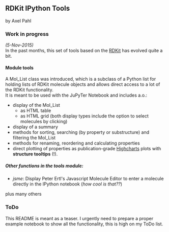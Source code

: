 ## RDKit IPython Tools
by Axel Pahl

### Work in progress
*(5-Nov-2015)*  
In the past months, this set of tools based on the [RDKit](http.//www.rdkit.org) has evolved quite a bit.  


#### Module tools

A Mol_List class was introduced, which is a subclass of a Python list for holding lists of RDKit molecule objects and allows direct access to a lot of the RDKit functionality.  
It is meant to be used with the JuPyTer Notebook and includes a.o.:
* display of the Mol_List
    * as HTML table
    * as HTML grid
  (both display types include the option to select molecules by clicking)
* display of a summary
* methods for sorting, searching (by property or substructure) and filtering the Mol_List
* methods for renaming, reordering and calculating properties
* direct plotting of properties as publication-grade [Highcharts](http://www.highcharts.com/) plots with **structure tooltips** (!).



##### Other functions in the tools module:
- *jsme*: Display Peter Ertl's Javascript Molecule Editor to enter a molecule directly in the IPython notebook (*how cool is that??*)

plus many others

### ToDo
This README is meant as a teaser. I urgently need to prepare a proper example notebook to show all the functionality, this is high on my ToDo list.
